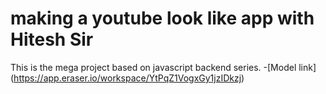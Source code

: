 # making a youtube look like app with Hitesh Sir

This is the mega project based on javascript backend series. 
-[Model link] (https://app.eraser.io/workspace/YtPqZ1VogxGy1jzIDkzj)
